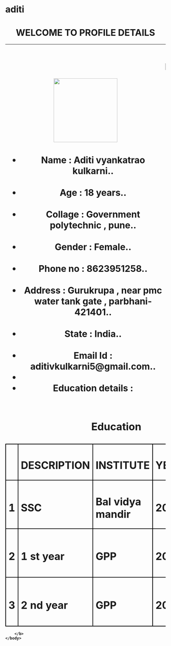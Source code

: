 # aditi
<html>
	<head>
		<h1> <center>WELCOME  TO PROFILE DETAILS</center></h1><hr>
		<marquee><h1>BIODATA</h1></marquee>
		<style>
			th,td{ border:2px solid black;}
		</style>
	</head>
	<body>
		<center><img src="aditipic.jpg" width="200" height="200">
		<h1><b><ul><li>Name :  Aditi vyankatrao kulkarni..</li><br>
		<li>Age : 18 years..</li><br>
		<li>Collage : Government polytechnic , pune..</li><br>
		<li>Gender : Female..</li><br>
		<li>Phone no : 8623951258..</li><br>
		<li>Address : Gurukrupa , near pmc water tank gate , parbhani-421401..</li><br>
		<li>State : India..</li><br>
		<li>Email Id : aditivkulkarni5@gmail.com..<li><br>
		<li>Education details :</li></ul> </h1>
		<table  align=5px;height="50";width="70";border="10px">
		<caption><h1>Education</h1></caption>
		<h1><b><th width="50"><h1><td><h1>DESCRIPTION</h1></td><td><h1>INSTITUTE</h1></td><td><h1>YEAR</h1></td><td><h1>SCORE</h1></td></h1></th>		
		<tr height="50"><td><h1> 1 </h1></td><td> <h1>SSC </h1></td><td><h1> Bal vidya mandir</h1></td><td><h1> 2019 </h1></td><td> <h1>93.50 % </h1></td></tr>
		<tr height="50"> <h1><td><h1> 2 </h1></td><td> <h1>1 st year </h1></td><td> <h1>GPP </h1></td><td> <h1>2020 </h1></td><td><h1> 82.78 % </h1></td></tr>
		<tr height="50"> <td> <h1>3 </h1></td><td> <h1>2 nd year</h1> </td><td> <h1>GPP </h1></td> <td><h1> 2021 </h1></td><td><h1> 80.24 %</h1> </td></tr>
		</b></h1></table>
		</center>
		
		</b>
	</body>
</html>
